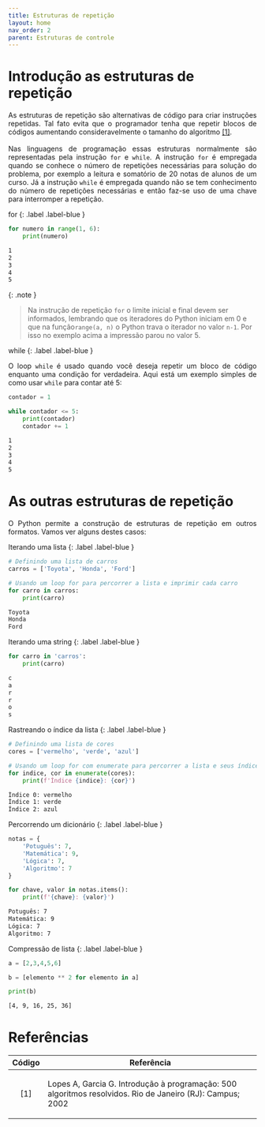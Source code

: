 ```yaml
---
title: Estruturas de repetição
layout: home
nav_order: 2
parent: Estruturas de controle
---
```


<!--Don't delete this script-->
<script src = "https://polyfill.io/v3/polyfill.min.js?features=es6"></script>
<script id = "MathJax-script" async src="https://cdn.jsdelivr.net/npm/mathjax@3/es5/tex-mml-chtml.js"></script>
<!--Don't delete this script-->

<h1>Introdução as estruturas de repetição</h1>

<p align = "justify">
As estruturas de repetição são alternativas de código para criar instruções repetidas. Tal fato evita que o programador tenha que repetir blocos de códigos aumentando consideravelmente o tamanho do algoritmo <a href = "#ref1">[1]</a>.
<br><br>
Nas linguagens de programação essas estruturas normalmente são representadas pela instrução <code>for</code> e <code>while</code>. A instrução <code>for</code> é empregada quando se conhece o número de repetições necessárias para solução do problema, por exemplo a leitura e somatório de 20 notas de alunos de um curso. Já a instrução <code>while</code> é empregada quando não se tem conhecimento do número de repetições necessárias e então faz-se uso de uma chave para interromper a repetição.
</p>

for
{: .label .label-blue }

```python
for numero in range(1, 6):
    print(numero)
```
```cmd
1
2
3
4
5
```

{: .note }
> Na instrução de repetição `for` o limite inicial e final devem ser informados, lembrando que os iteradores do Python iniciam em 0 e que na função`range(a, n)` o Python trava o iterador no valor `n-1`. Por isso no exemplo acima a impressão parou no valor 5.

while
{: .label .label-blue }

<p align = "justify">
O loop <code>while</code> é usado quando você deseja repetir um bloco de código enquanto uma condição for verdadeira. Aqui está um exemplo simples de como usar <code>while</code> para contar até 5:
</p>

```python
contador = 1

while contador <= 5:
    print(contador)
    contador += 1
```
```cmd
1
2
3
4
5
```

<h1>As outras estruturas de repetição</h1>
<p align = "justify">
O Python permite a construção de estruturas de repetição em outros formatos. Vamos ver alguns destes casos:
</p>

Iterando uma lista
{: .label .label-blue }

```python
# Definindo uma lista de carros
carros = ['Toyota', 'Honda', 'Ford']

# Usando um loop for para percorrer a lista e imprimir cada carro
for carro in carros:
    print(carro)
```
```cmd
Toyota
Honda
Ford
```

Iterando uma string
{: .label .label-blue }

```python
for carro in 'carros':
    print(carro)
```
```cmd
c
a
r
r
o
s
```

Rastreando o índice da lista
{: .label .label-blue }

```python
# Definindo uma lista de cores
cores = ['vermelho', 'verde', 'azul']

# Usando um loop for com enumerate para percorrer a lista e seus índices
for indice, cor in enumerate(cores):
    print(f'Índice {indice}: {cor}')
```
```cmd
Índice 0: vermelho
Índice 1: verde
Índice 2: azul
```

Percorrendo um dicionário
{: .label .label-blue }

```python
notas = {
    'Potuguês': 7, 
    'Matemática': 9, 
    'Lógica': 7, 
    'Algoritmo': 7
}

for chave, valor in notas.items():
    print(f'{chave}: {valor}')
```
```cmd
Potuguês: 7
Matemática: 9
Lógica: 7
Algoritmo: 7
```

Compressão de lista
{: .label .label-blue }

```python
a = [2,3,4,5,6]

b = [elemento ** 2 for elemento in a]

print(b)
```
```cmd
[4, 9, 16, 25, 36]
```

<h1>Referências</h1>

<table>
    <thead>
        <tr>
            <th>Código</th>
            <th>Referência</th>
        </tr>
    </thead>
    <tbody>
        <tr>
            <td><p align = "center" id = "ref1">[1]</p></td>
            <td><p align = "left">Lopes A, Garcia G. Introdução à programação: 500 algoritmos resolvidos. Rio de Janeiro (RJ): Campus; 2002</p></td>
        </tr>
    </tbody>
</table>